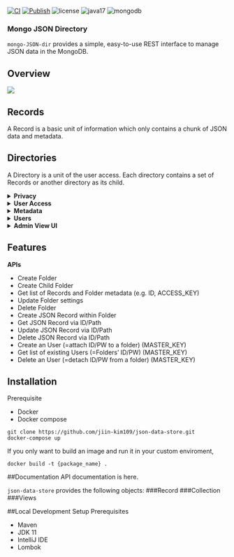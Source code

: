 [![CI](https://github.com/jiin-kim109/mongo-JSON-directory/actions/workflows/github_ci.yml/badge.svg)](https://github.com/jiin-kim109/mongo-JSON-directory/actions/workflows/github_ci.yml)
[![Publish](https://github.com/jiin-kim109/mongo-JSON-directory/actions/workflows/publish.yml/badge.svg)](https://github.com/jiin-kim109/mongo-JSON-directory/actions/workflows/publish.yml)
![license](https://img.shields.io/badge/License-MIT-blue)
![java17](https://img.shields.io/badge/Java-17-brightgreen)
![mongodb](https://img.shields.io/badge/MongoDB-v6.0-brightgreen) 

### Mongo JSON Directory
```mongo-JSON-dir``` provides a simple, easy-to-use REST interface to manage JSON data in the MongoDB. 

## Overview
<img src="https://i.postimg.cc/tJDKLbYr/json.png" />

## Records
A Record is a basic unit of information which only contains a chunk of JSON data and metadata.

## Directories
A Directory is a unit of the user access. Each directory contains a set of Records or another directory as its child.
<details>
<summary><b>Privacy</b></summary>
All folders are private and require ACCESS_KEY or MASTER_KEY to grant access. <br/>
Parent folder’s ACCESS_KEY also grants access to its child folders.
</details>
<details>
<summary><b>User Access</b></summary>
ID or Path based accessor <br/>
Direct Access → Base_URL/f/<Folder_ID> or Base_URL/r/<Record_ID>   <br/>
Path Access → Parent_Folder/Child_Folder/…/Record_Name
</details>
<details>
<summary><b>Metadata</b></summary>
record id prefix      <br/>
hide/show folder or record metadata
</details>
<details>
<summary><b>Users</b></summary>
Admin and user accounts are used for browsing Admin View UI. <br/>
Each User is attached to a folder. That means each User is granted an ACCESS_KEY but multiple Folders in the same level cannot be granted.
</details>
<details>
<summary><b>Admin View UI</b></summary>
Logging in with different accounts show different root Dir start
</details>

## Features ##
**APIs**
- Create Folder
- Create Child Folder
- Get list of Records and Folder metadata (e.g. ID, ACCESS_KEY)
- Update Folder settings
- Delete Folder
- Create JSON Record within Folder
- Get JSON Record via ID/Path
- Update JSON Record via ID/Path
- Delete JSON Record via ID/Path
- Create an User (=attach ID/PW to a folder) (MASTER_KEY)
- Get list of existing Users (=Folders’ ID/PW) (MASTER_KEY)
- Delete an User (=detach ID/PW from a folder) (MASTER_KEY)


## Installation
Prerequisite
* Docker
* Docker compose
```
git clone https://github.com/jiin-kim109/json-data-store.git
docker-compose up
```
If you only want to build an image and run it in your custom enviroment,
```
docker build -t {package_name} .
```

##Documentation
API documentation is here.  
  
```json-data-store``` provides the following objects:
###Record
###Collection
###Views

##Local Development Setup
Prerequisites
* Maven
* JDK 11
* IntelliJ IDE
* Lombok
